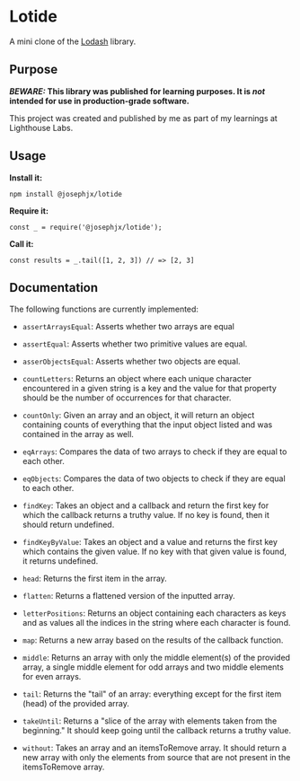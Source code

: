 # Lotide

A mini clone of the [Lodash](https://lodash.com) library.

## Purpose

**_BEWARE:_ This library was published for learning purposes. It is _not_ intended for use in production-grade software.**

This project was created and published by me as part of my learnings at Lighthouse Labs.

## Usage

**Install it:**

`npm install @josephjx/lotide`

**Require it:**

`const _ = require('@josephjx/lotide');`

**Call it:**

`const results = _.tail([1, 2, 3]) // => [2, 3]`

## Documentation

The following functions are currently implemented:

- `assertArraysEqual`: Asserts whether two arrays are equal

- `assertEqual`: Asserts whether two primitive values are equal.

- `asserObjectsEqual`: Asserts whether two objects are equal.

- `countLetters`: Returns an object where each unique character encountered in a given string is a key and the value for that property should be the number of occurrences for that character.

- `countOnly`: Given an array and an object, it will return an object containing counts of everything that the
  input object listed and was contained in the array as well.

- `eqArrays`: Compares the data of two arrays to check if they are equal to each other.

- `eqObjects`: Compares the data of two objects to check if they are equal to each other.

- `findKey`: Takes an object and a callback and return the first key for which the callback returns a truthy value. If no key is found, then it should return undefined.

- `findKeyByValue`: Takes an object and a value and returns the first key which contains the given value. If no key with that given value is found, it returns undefined.

- `head`: Returns the first item in the array.

- `flatten`: Returns a flattened version of the inputted array.

- `letterPositions`: Returns an object containing each characters as keys and as values all the indices in the string where each character is found.

- `map`: Returns a new array based on the results of the callback function.

- `middle`: Returns an array with only the middle element(s) of the provided array, a single middle element for odd arrays and two middle elements for even arrays.

- `tail`: Returns the "tail" of an array: everything except for the first item (head) of the provided array.

- `takeUntil`: Returns a "slice of the array with elements taken from the beginning." It should keep going until the callback returns a truthy value.

- `without`: Takes an array and an itemsToRemove array. It should return a new array with only the elements from source that are not present in the itemsToRemove array.

